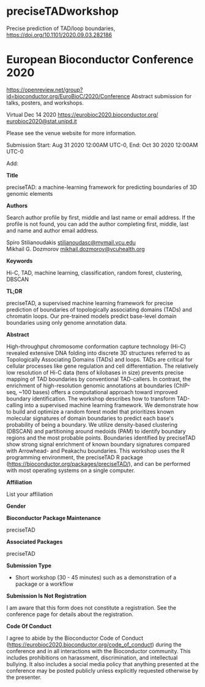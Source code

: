 # preciseTADworkshop

Precise prediction of TAD/loop boundaries, https://doi.org/10.1101/2020.09.03.282186


# European Bioconductor Conference 2020
https://openreview.net/group?id=bioconductor.org/EuroBioC/2020/Conference
Abstract submission for talks, posters, and workshops.

Virtual  Dec 14 2020  https://eurobioc2020.bioconductor.org/  eurobioc2020@stat.unipd.it

Please see the venue website for more information.

Submission Start: Aug 31 2020 12:00AM UTC-0, End: Oct 30 2020 12:00AM UTC-0

Add: 

**Title**

<!--A workshop for leveraging functional genomic annotations to--> preciseTAD: a machine-learning framework for predicting boundaries of 3D genomic elements

**Authors**

Search author profile by first, middle and last name or email address. If the profile is not found, you can add the author completing first, middle, last and name and author email address.

Spiro Stilianoudakis stilianoudasc@mymail.vcu.edu  
Mikhail G. Dozmorov mikhail.dozmorov@vcuhealth.org

**Keywords**

Hi-C, TAD, machine learning, classification, random forest, clustering, DBSCAN

**TL;DR**

preciseTAD, a supervised machine learning framework for precise prediction of boundaries of topologically associating domains (TADs) and chromatin loops. Our pre-trained models predict base-level domain boundaries using only genome annotation data.

**Abstract**

High-throughput chromosome conformation capture technology (Hi-C) revealed extensive DNA folding into discrete 3D structures referred to as Topologically Associating Domains (TADs) and loops.  TADs are critical for cellular processes like gene regulation and cell differentiation. The relatively low resolution of Hi-C data (tens of kilobases in size) prevents precise mapping of TAD boundaries by conventional TAD-callers. In contrast, the enrichment of high-resolution genomic annotations at boundaries (ChIP-seq, ~100 bases) offers a computational approach toward improved boundary identification. The workshop describes how to transform TAD-calling into a supervised machine learning framework. We demonstrate how to build and optimize a random forest model that prioritizes known molecular signatures of domain boundaries to predict each base's probability of being a boundary. We utilize density-based clustering (DBSCAN) and partitioning around medoids (PAM) to identify boundary regions and the most probable points. Boundaries identified by preciseTAD show strong signal enrichment of known boundary signatures compared with Arrowhead- and Peakachu boundaries. This workshop uses the R programming environment, the preciseTAD R package (https://bioconductor.org/packages/preciseTAD/), and can be performed with most operating systems on a single computer.

**Affiliation**

List your affiliation

**Gender**

**Bioconductor Package Maintenance**

preciseTAD

**Associated Packages**

preciseTAD

**Submission Type**

- Short workshop (30 - 45 minutes) such as a demonstration of a package or a workflow

**Submission Is Not Registration**

I am aware that this form does not constitute a registration. See the conference page for details about the registration.

**Code Of Conduct**

I agree to abide by the Bioconductor Code of Conduct (https://eurobioc2020.bioconductor.org/code_of_conduct) during the conference and in all interactions with the Bioconductor community. This includes prohibitions on harassment, discrimination, and intellectual bullying. It also includes a social media policy that anything presented at the conference may be posted publicly unless explicitly requested otherwise by the presenter.

